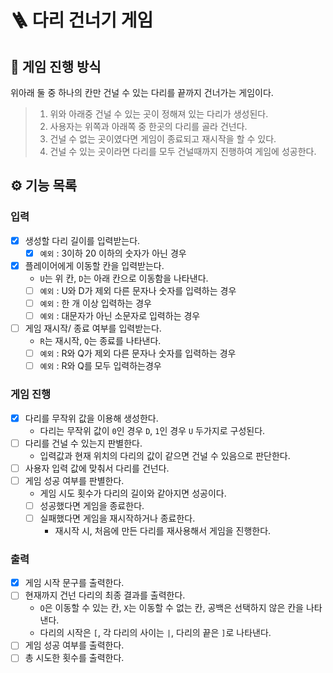 # 🪜 다리 건너기 게임

## 🌱️️ 게임 진행 방식
위아래 둘 중 하나의 칸만 건널 수 있는 다리를 끝까지 건너가는 게임이다.
>
> 1. 위와 아래중 건널 수 있는 곳이 정해져 있는 다리가 생성된다.
> 2. 사용자는 위쪽과 아래쪽 중 한곳의 다리를 골라 건넌다.
> 3. 건널 수 없는 곳이였다면 게임이 종료되고 재시작을 할 수 있다.
> 4. 건널 수 있는 곳이라면 다리를 모두 건널때까지 진행하여 게임에 성공한다.

## ⚙️ 기능 목록

### 입력
- [x] 생성할 다리 길이를 입력받는다.
  - [x] `예외` : 3이하 20 이하의 숫자가 아닌 경우 
- [x] 플레이어에게 이동할 칸을 입력받는다.
  + `U`는 위 칸, `D`는 아래 칸으로 이동함을 나타낸다.
  - [ ] `예외` : U와 D가 제외 다른 문자나 숫자를 입력하는 경우
  - [ ] `예외` : 한 개 이상 입력하는 경우
  - [ ] `예외` : 대문자가 아닌 소문자로 입력하는 경우
- [ ] 게임 재시작/ 종료 여부를 입력받는다.
  + `R`는 재시작, `Q`는 종료를 나타낸다.
  - [ ] `예외` : R와 Q가 제외 다른 문자나 숫자를 입력하는 경우
  - [ ] `예외` : R와 Q를 모두 입력하는경우

### 게임 진행
- [x] 다리를 무작위 값을 이용해 생성한다.
  - 다리는 무작위 값이 `0`인 경우 `D`, `1`인 경우 `U` 두가지로 구성된다.
- [ ] 다리를 건널 수 있는지 판별한다.
  - 입력값과 현재 위치의 다리의 값이 같으면 건널 수 있음으로 판단한다.
- [ ] 사용자 입력 값에 맞춰서 다리를 건넌다.
- [ ] 게임 성공 여부를 판별한다.
  - 게임 시도 횟수가 다리의 길이와 같아지면 성공이다.
  -[ ] 성공했다면 게임을 종료한다.
  -[ ] 실패했다면 게임을 재시작하거나 종료한다.
    - 재시작 시, 처음에 만든 다리를 재사용해서 게임을 진행한다.


### 출력
- [x] 게임 시작 문구를 출력한다.
- [ ] 현재까지 건넌 다리의 최종 결과를 출력한다.
  - `O`은 이동할 수 있는 칸, `X`는 이동할 수 없는 칸, 공백은 선택하지 않은 칸을 나타낸다.
  - 다리의 시작은 `[`, 각 다리의 사이는 `|`, 다리의 끝은 `]`로 나타낸다.
- [ ] 게임 성공 여부를 출력한다.
- [ ] 총 시도한 횟수를 출력한다.